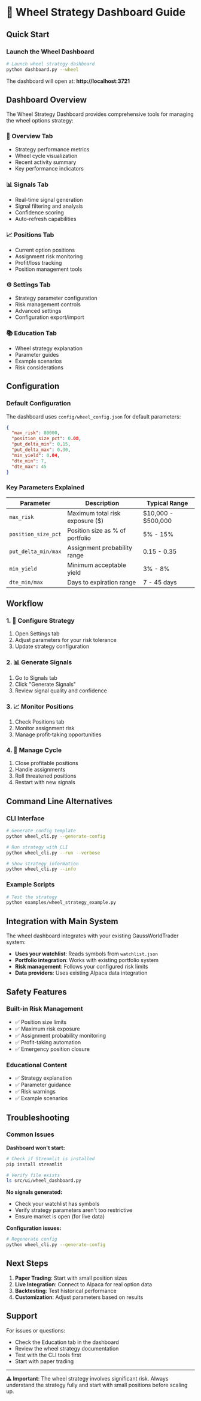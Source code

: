 # 🎯 Wheel Strategy Dashboard Guide

## Quick Start

### Launch the Wheel Dashboard
```bash
# Launch wheel strategy dashboard
python dashboard.py --wheel
```

The dashboard will open at: **http://localhost:3721**

## Dashboard Overview

The Wheel Strategy Dashboard provides comprehensive tools for managing the wheel options strategy:

### 🎯 Overview Tab
- Strategy performance metrics
- Wheel cycle visualization
- Recent activity summary
- Key performance indicators

### 📊 Signals Tab
- Real-time signal generation
- Signal filtering and analysis
- Confidence scoring
- Auto-refresh capabilities

### 📈 Positions Tab
- Current option positions
- Assignment risk monitoring
- Profit/loss tracking
- Position management tools

### ⚙️ Settings Tab
- Strategy parameter configuration
- Risk management controls
- Advanced settings
- Configuration export/import

### 📚 Education Tab
- Wheel strategy explanation
- Parameter guides
- Example scenarios
- Risk considerations

## Configuration

### Default Configuration
The dashboard uses `config/wheel_config.json` for default parameters:

```json
{
  "max_risk": 80000,
  "position_size_pct": 0.08,
  "put_delta_min": 0.15,
  "put_delta_max": 0.30,
  "min_yield": 0.04,
  "dte_min": 7,
  "dte_max": 45
}
```

### Key Parameters Explained

| Parameter | Description | Typical Range |
|-----------|-------------|---------------|
| `max_risk` | Maximum total risk exposure ($) | $10,000 - $500,000 |
| `position_size_pct` | Position size as % of portfolio | 5% - 15% |
| `put_delta_min/max` | Assignment probability range | 0.15 - 0.35 |
| `min_yield` | Minimum acceptable yield | 3% - 8% |
| `dte_min/max` | Days to expiration range | 7 - 45 days |

## Workflow

### 1. 🎯 Configure Strategy
1. Open Settings tab
2. Adjust parameters for your risk tolerance
3. Update strategy configuration

### 2. 📊 Generate Signals
1. Go to Signals tab
2. Click "Generate Signals"
3. Review signal quality and confidence

### 3. 📈 Monitor Positions
1. Check Positions tab
2. Monitor assignment risk
3. Manage profit-taking opportunities

### 4. 🔄 Manage Cycle
1. Close profitable positions
2. Handle assignments
3. Roll threatened positions
4. Restart with new signals

## Command Line Alternatives

### CLI Interface
```bash
# Generate config template
python wheel_cli.py --generate-config

# Run strategy with CLI
python wheel_cli.py --run --verbose

# Show strategy information
python wheel_cli.py --info
```

### Example Scripts
```bash
# Test the strategy
python examples/wheel_strategy_example.py
```

## Integration with Main System

The wheel dashboard integrates with your existing GaussWorldTrader system:

- **Uses your watchlist**: Reads symbols from `watchlist.json`
- **Portfolio integration**: Works with existing portfolio system
- **Risk management**: Follows your configured risk limits
- **Data providers**: Uses existing Alpaca data integration

## Safety Features

### Built-in Risk Management
- ✅ Position size limits
- ✅ Maximum risk exposure
- ✅ Assignment probability monitoring
- ✅ Profit-taking automation
- ✅ Emergency position closure

### Educational Content
- ✅ Strategy explanation
- ✅ Parameter guidance
- ✅ Risk warnings
- ✅ Example scenarios

## Troubleshooting

### Common Issues

**Dashboard won't start:**
```bash
# Check if Streamlit is installed
pip install streamlit

# Verify file exists
ls src/ui/wheel_dashboard.py
```

**No signals generated:**
- Check your watchlist has symbols
- Verify strategy parameters aren't too restrictive
- Ensure market is open (for live data)

**Configuration issues:**
```bash
# Regenerate config
python wheel_cli.py --generate-config
```

## Next Steps

1. **Paper Trading**: Start with small position sizes
2. **Live Integration**: Connect to Alpaca for real option data
3. **Backtesting**: Test historical performance
4. **Customization**: Adjust parameters based on results

## Support

For issues or questions:
- Check the Education tab in the dashboard
- Review the wheel strategy documentation
- Test with the CLI tools first
- Start with paper trading

---

**⚠️ Important**: The wheel strategy involves significant risk. Always understand the strategy fully and start with small positions before scaling up.